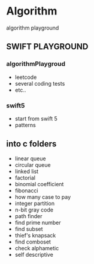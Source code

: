 # Algorithm

algorithm playground

## SWIFT PLAYGROUND

### algorithmPlaygroud

- leetcode
- several coding tests
- etc..

### swift5 

- start from swift 5 
- patterns

## into c folders

- linear queue
- circular queue
- linked list
- factorial
- binomial coefficient
- fibonacci
- how many case to pay
- integer partition
- n-bit gray code
- path finder
- find prime number
- find subset
- thief's knapsack
- find comboset
- check alphametic
- self descriptive
